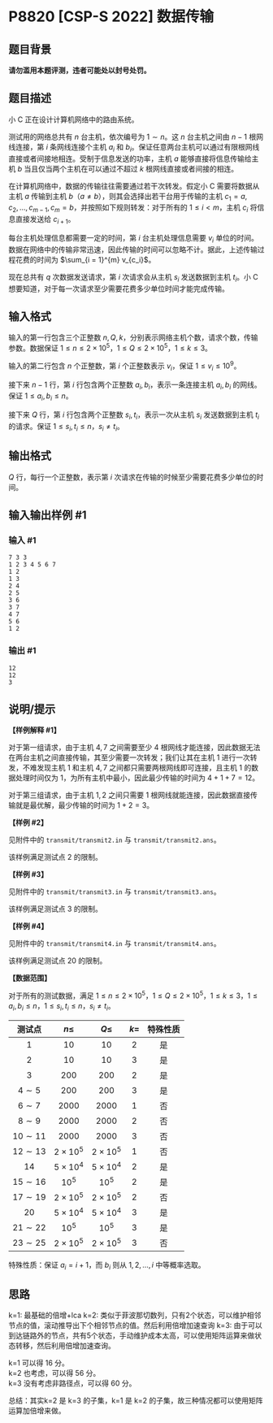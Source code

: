 # P8820 [CSP-S 2022] 数据传输

## 题目背景

**请勿滥用本题评测，违者可能处以封号处罚。**

## 题目描述

小 C 正在设计计算机网络中的路由系统。

测试用的网络总共有 $n$ 台主机，依次编号为 $1 \sim n$。这 $n$ 台主机之间由 $n - 1$ 根网线连接，第 $i$ 条网线连接个主机 $a_i$ 和 $b_i$。保证任意两台主机可以通过有限根网线直接或者间接地相连。受制于信息发送的功率，主机 $a$ 能够直接将信息传输给主机 $b$ 当且仅当两个主机在可以通过不超过 $k$ 根网线直接或者间接的相连。

在计算机网络中，数据的传输往往需要通过若干次转发。假定小 C 需要将数据从主机 $a$ 传输到主机 $b$（$a \neq b$），则其会选择出若干台用于传输的主机 $c_1 = a, c_2, \ldots, c_{m - 1}, c_m = b$，并按照如下规则转发：对于所有的 $1 \le i < m$，主机 $c_i$ 将信息直接发送给 $c_{i + 1}$。

每台主机处理信息都需要一定的时间，第 $i$ 台主机处理信息需要 $v_i$ 单位的时间。数据在网络中的传输非常迅速，因此传输的时间可以忽略不计。据此，上述传输过程花费的时间为 $\sum_{i = 1}^{m} v_{c_i}$。

现在总共有 $q$ 次数据发送请求，第 $i$ 次请求会从主机 $s_i$ 发送数据到主机 $t_i$。小 C 想要知道，对于每一次请求至少需要花费多少单位时间才能完成传输。

## 输入格式

输入的第一行包含三个正整数 $n, Q, k$，分别表示网络主机个数，请求个数，传输参数。数据保证 $1 \le n \le 2 \times {10}^5$，$1 \le Q \le 2 \times {10}^5$，$1 \le k \le 3$。

输入的第二行包含 $n$ 个正整数，第 $i$ 个正整数表示 $v_i$，保证 $1 \le v_i \le {10}^9$。

接下来 $n - 1$ 行，第 $i$ 行包含两个正整数 $a_i, b_i$，表示一条连接主机 $a_i, b_i$ 的网线。保证 $1 \le a_i, b_i \le n$。

接下来 $Q$ 行，第 $i$ 行包含两个正整数 $s_i, t_i$，表示一次从主机 $s_i$ 发送数据到主机 $t_i$ 的请求。保证 $1 \le s_i, t_i \le n$，$s_i \ne t_i$。

## 输出格式

$Q$ 行，每行一个正整数，表示第 $i$ 次请求在传输的时候至少需要花费多少单位的时间。

## 输入输出样例 #1

### 输入 #1

```
7 3 3
1 2 3 4 5 6 7
1 2
1 3
2 4
2 5
3 6
3 7
4 7
5 6
1 2
```

### 输出 #1

```
12
12
3
```

## 说明/提示

**【样例解释 \#1】**

对于第一组请求，由于主机 $4, 7$ 之间需要至少 $4$ 根网线才能连接，因此数据无法在两台主机之间直接传输，其至少需要一次转发；我们让其在主机 $1$ 进行一次转发，不难发现主机 $1$ 和主机 $4, 7$ 之间都只需要两根网线即可连接，且主机 $1$ 的数据处理时间仅为 $1$，为所有主机中最小，因此最少传输的时间为 $4 + 1 + 7 = 12$。

对于第三组请求，由于主机 $1, 2$ 之间只需要 $1$ 根网线就能连接，因此数据直接传输就是最优解，最少传输的时间为 $1 + 2 = 3$。

**【样例 \#2】**

见附件中的 `transmit/transmit2.in` 与 `transmit/transmit2.ans`。

该样例满足测试点 $2$ 的限制。

**【样例 \#3】**

见附件中的 `transmit/transmit3.in` 与 `transmit/transmit3.ans`。

该样例满足测试点 $3$ 的限制。

**【样例 \#4】**

见附件中的 `transmit/transmit4.in` 与 `transmit/transmit4.ans`。

该样例满足测试点 $20$ 的限制。

**【数据范围】**

对于所有的测试数据，满足 $1 \le n \le 2 \times {10}^5$，$1 \le Q \le 2 \times {10}^5$，$1 \le k \le 3$，$1 \le a_i, b_i \le n$，$1 \le s_i, t_i \le n$，$s_i \ne t_i$。

| 测试点 | $n \le$ | $Q \le$ | $k =$ | 特殊性质 |
|:-:|:-:|:-:|:-:|:-:|
| $1$ | $10$ | $10$ | $2$ | 是 |
| $2$ | $10$ | $10$ | $3$ | 是 |
| $3$ | $200$ | $200$ | $2$ | 是 |
| $4 \sim 5$ | $200$ | $200$ | $3$ | 是 |
| $6 \sim 7$ | $2000$ | $2000$ | $1$ | 否 |
| $8 \sim 9$ | $2000$ | $2000$ | $2$ | 否 |
| $10 \sim 11$ | $2000$ | $2000$ | $3$ | 否 |
| $12 \sim 13$ | $2 \times {10}^5$ | $2 \times {10}^5$ | $1$ | 否 |
| $14$ | $5 \times {10}^4$ | $5 \times {10}^4$ | $2$ | 是 |
| $15 \sim 16$ | ${10}^5$ | ${10}^5$ | $2$ | 是 |
| $17 \sim 19$ | $2 \times {10}^5$ | $2 \times {10}^5$ | $2$ | 否 |
| $20$ | $5 \times {10}^4$ | $5 \times {10}^4$ | $3$ | 是 |
| $21 \sim 22$ | ${10}^5$ | ${10}^5$ | $3$ | 是 |
| $23 \sim 25$ | $2 \times {10}^5$ | $2 \times {10}^5$ | $3$ | 否 |

特殊性质：保证 $a_i = i + 1$，而 $b_i$ 则从 $1, 2, \ldots, i$ 中等概率选取。


## 思路

k=1: 最基础的倍增+lca
k=2: 类似于菲波那切数列，只有2个状态，可以维护相邻节点的值，滚动推导出下个相邻节点的值。然后利用倍增加速查询
k=3: 由于可以到达链路外的节点，共有5个状态，手动维护成本太高，可以使用矩阵运算来做状态转移，然后利用倍增加速查询。


k=1 可以得 16 分。  
k=2 也考虑，可以得 56 分。  
k=3 没有考虑非路径点，可以得 60 分。  


总结：其实k=2 是 k=3 的子集，k=1 是 k=2 的子集，故三种情况都可以使用矩阵运算加倍增来做。  

